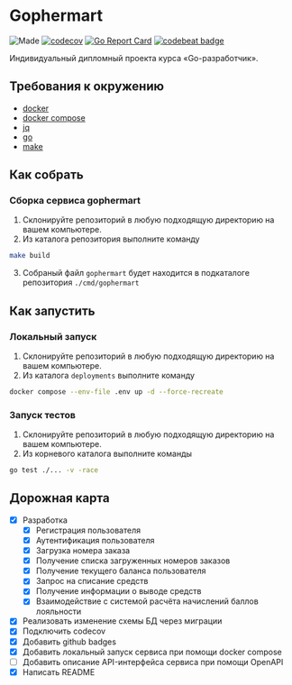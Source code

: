 # Gophermart

![Made](https://img.shields.io/badge/Made%20with-Go-1f425f.svg) [![codecov](https://codecov.io/gh/ArtemShalinFe/gophermart/branch/master/graph/badge.svg?token=1H84IB1DO1)](https://codecov.io/gh/ArtemShalinFe/gophermart) [![Go Report Card](https://goreportcard.com/badge/github.com/ArtemShalinFe/metcoll)](https://goreportcard.com/report/github.com/ArtemShalinFe/metcoll) [![codebeat badge](https://codebeat.co/badges/82ddd548-2bf1-4071-a4e7-f74136226364)](https://codebeat.co/projects/github-com-artemshalinfe-gophermart-master)

Индивидуальный дипломный проекта курса «Go-разработчик».

## Требования к окружению

- [docker](https://docs.docker.com/engine/install/)
- [docker compose](https://docs.docker.com/compose/install/linux/)
- [jq](https://jqlang.github.io/jq/download/)
- [go](https://go.dev/doc/install)
- [make](https://www.gnu.org/software/make/manual/make.html)

## Как собрать

### Сборка сервиса gophermart

1. Склонируйте репозиторий в любую подходящую директорию на вашем компьютере.
2. Из каталога репозитория выполните команду

```sh
make build
```

3. Собраный файл `gophermart` будет находится в подкаталоге репозитория `./cmd/gophermart`

## Как запустить

### Локальный запуск

1. Склонируйте репозиторий в любую подходящую директорию на вашем компьютере.
2. Из каталога `deployments` выполните команду

```sh
docker compose --env-file .env up -d --force-recreate 
```

### Запуск тестов

1. Склонируйте репозиторий в любую подходящую директорию на вашем компьютере.
2. Из корневого каталога выполните команды

```sh
go test ./... -v -race
```

## Дорожная карта

- [x] Разработка
  - [x] Регистрация пользователя
  - [x] Аутентификация пользователя
  - [x] Загрузка номера заказа
  - [x] Получение списка загруженных номеров заказов
  - [x] Получение текущего баланса пользователя
  - [x] Запрос на списание средств
  - [x] Получение информации о выводе средств
  - [x] Взаимодействие с системой расчёта начислений баллов лояльности
- [x] Реализовать изменение схемы БД через миграции
- [x] Подключить codecov
- [x] Добавить github badges
- [x] Добавить локальный запуск сервиса при помощи docker compose
- [ ] Добавить описание API-интерфейса сервиса при помощи OpenAPI
- [x] Написать README
